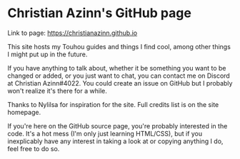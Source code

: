 # Christian Azinn's GitHub page

Link to page: https://christianazinn.github.io

This site hosts my Touhou guides and things I find cool, among other things I might put up in the future.

If you have anything to talk about, whether it be something you want to be changed or added, or you just want to chat, you can contact me on Discord at Christian Azinn#4022. You could create an issue on GitHub but I probably won't realize it's there for a while.

Thanks to Nylilsa for inspiration for the site. Full credits list is on the site homepage.

If you're here on the GitHub source page, you're probably interested in the code. It's a hot mess (I'm only just learning HTML/CSS), but if you inexplicably have any interest in taking a look at or copying anything I do, feel free to do so.